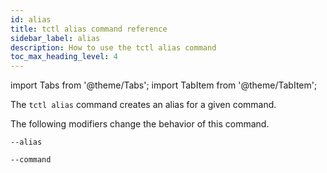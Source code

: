 ```yaml
---
id: alias
title: tctl alias command reference
sidebar_label: alias
description: How to use the tctl alias command
toc_max_heading_level: 4
---
```


<!-- THIS FILE IS GENERATED. DO NOT EDIT THIS FILE DIRECTLY -->

import Tabs from '@theme/Tabs';
import TabItem from '@theme/TabItem';

The `tctl alias` command creates an alias for a given command.

The following modifiers change the behavior of this command.

`--alias`

`--command`
